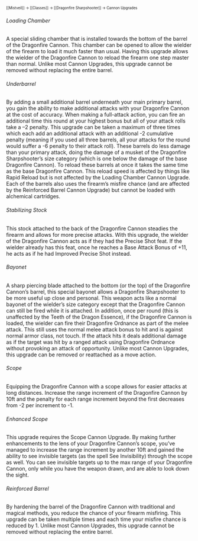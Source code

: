 <sup><sup>[[Mistveil]] → [[Classes]] → [[Dragonfire Sharpshooter]] → Cannon Upgrades</sup></sup>

###### Loading Chamber
A special sliding chamber that is installed towards the bottom of the barrel of the Dragonfire Cannon. This chamber can be opened to allow the wielder of the firearm to load it much faster than usual. Having this upgrade allows the wielder of the Dragonfire Cannon to reload the firearm one step master than normal. Unlike most Cannon Upgrades, this upgrade cannot be removed without replacing the entire barrel.
<br>
###### Underbarrel
By adding a small additional barrel underneath your main primary barrel, you gain the ability to make additional attacks with your Dragonfire Cannon at the cost of accuracy. When making a full-attack action, you can fire an additional time this round at your highest bonus but all of your attack rolls take a –2 penalty. This upgrade can be taken a maximum of three times which each add an additional attack with an additional -2 cumulative penalty (meaning if you used all three barrels, all your attacks for the round would suffer a -6 penalty to their attack roll). These barrels do less damage than your primary attack, doing the damage of a musket of the Dragonfire Sharpshooter’s size category (which is one below the damage of the base Dragonfire Cannon). To reload these barrels at once it takes the same time as the base Dragonfire Cannon. This reload speed is affected by things like Rapid Reload but is not affected by the Loading Chamber Cannon Upgrade. Each of the barrels also uses the firearm’s misfire chance (and are affected by the Reinforced Barrel Cannon Upgrade) but cannot be loaded with alchemical cartridges.
<br>
###### Stabilizing Stock
This stock attached to the back of the Dragonfire Cannon steadies the firearm and allows for more precise attacks. With this upgrade, the wielder of the Dragonfire Cannon acts as if they had the Precise Shot feat. If the wielder already has this feat, once he reaches a Base Attack Bonus of +11, he acts as if he had Improved Precise Shot instead.
<br>
###### Bayonet
A sharp piercing blade attached to the bottom (or the top) of the Dragonfire Cannon’s barrel, this special bayonet allows a Dragonfire Sharpshooter to be more useful up close and personal. This weapon acts like a normal bayonet of the wielder’s size category except that the Dragonfire Cannon can still be fired while it is attached. In addition, once per round (this is unaffected by the Teeth of the Dragon Essence), if the Dragonfire Cannon is loaded, the wielder can fire their Dragonfire Ordnance as part of the melee attack. This still uses the normal melee attack bonus to hit and is against normal armor class, not touch. If the attack hits it deals additional damage as if the target was hit by a ranged attack using Dragonfire Ordnance without provoking an attack of opportunity. Unlike most Cannon Upgrades, this upgrade can be removed or reattached as a move action.
<br>
###### Scope
Equipping the Dragonfire Cannon with a scope allows for easier attacks at long distances. Increase the range increment of the Dragonfire Cannon by 10ft and the penalty for each range increment beyond the first decreases from -2 per increment to -1.
<br>
###### Enhanced Scope
This upgrade requires the Scope Cannon Upgrade. By making further enhancements to the lens of your Dragonfire Cannon’s scope, you’ve managed to increase the range increment by another 10ft and gained the ability to see invisible targets (as the spell See Invisibility) through the scope as well. You can see invisible targets up to the max range of your Dragonfire Cannon, only while you have the weapon drawn, and are able to look down the sight.
<br>
###### Reinforced Barrel
By hardening the barrel of the Dragonfire Cannon with traditional and magical methods, you reduce the chance of your firearm misfiring. This upgrade can be taken multiple times and each time your misfire chance is reduced by 1. Unlike most Cannon Upgrades, this upgrade cannot be removed without replacing the entire barrel.